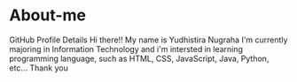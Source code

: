 # About-me
GitHub Profile Details
Hi there!! My name is Yudhistira Nugraha
I'm currently majoring in Information Technology
and i'm intersted in learning programming language, such as HTML, CSS, JavaScript, Java, Python, etc...
Thank you
